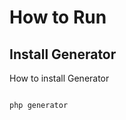 <h1>How to Run</h1>

<h2>Install Generator</h2>
<p>How to install Generator</p>

<code>
php generator
</code>
